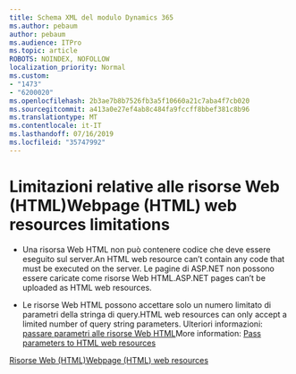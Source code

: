 ```yaml
---
title: Schema XML del modulo Dynamics 365
ms.author: pebaum
author: pebaum
ms.audience: ITPro
ms.topic: article
ROBOTS: NOINDEX, NOFOLLOW
localization_priority: Normal
ms.custom:
- "1473"
- "6200020"
ms.openlocfilehash: 2b3ae7b8b7526fb3a5f10660a21c7aba4f7cb020
ms.sourcegitcommit: a413a0e27ef4ab8c484fa9fccff8bbef381c8b96
ms.translationtype: MT
ms.contentlocale: it-IT
ms.lasthandoff: 07/16/2019
ms.locfileid: "35747992"
---
```

# <a name="webpage-html-web-resources-limitations"></a><span data-ttu-id="be0b1-102">Limitazioni relative alle risorse Web (HTML)</span><span class="sxs-lookup"><span data-stu-id="be0b1-102">Webpage (HTML) web resources limitations</span></span>

* <span data-ttu-id="be0b1-103">Una risorsa Web HTML non può contenere codice che deve essere eseguito sul server.</span><span class="sxs-lookup"><span data-stu-id="be0b1-103">An HTML web resource can’t contain any code that must be executed on the server.</span></span> <span data-ttu-id="be0b1-104">Le pagine di ASP.NET non possono essere caricate come risorse Web HTML.</span><span class="sxs-lookup"><span data-stu-id="be0b1-104">ASP.NET pages can’t be uploaded as HTML web resources.</span></span>

* <span data-ttu-id="be0b1-105">Le risorse Web HTML possono accettare solo un numero limitato di parametri della stringa di query.</span><span class="sxs-lookup"><span data-stu-id="be0b1-105">HTML web resources can only accept a limited number of query string parameters.</span></span> <span data-ttu-id="be0b1-106">Ulteriori informazioni: [passare parametri alle risorse Web HTML](https://docs.microsoft.com/en-us/dynamics365/customer-engagement/developer/webpage-html-web-resources#BKMK_PassingParametersToWebResources)</span><span class="sxs-lookup"><span data-stu-id="be0b1-106">More information: [Pass parameters to HTML web resources](https://docs.microsoft.com/en-us/dynamics365/customer-engagement/developer/webpage-html-web-resources#BKMK_PassingParametersToWebResources)</span></span>

[<span data-ttu-id="be0b1-107">Risorse Web (HTML)</span><span class="sxs-lookup"><span data-stu-id="be0b1-107">Webpage (HTML) web resources</span></span>](https://docs.microsoft.com/dynamics365/customer-engagement/developer/webpage-html-web-resources)
